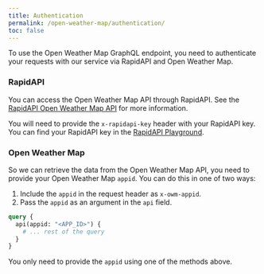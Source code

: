 ```yaml
---
title: Authentication
permalink: /open-weather-map/authentication/
toc: false
---
```


To use the Open Weather Map GraphQL endpoint, you need to authenticate your requests with our service via RapidAPI and Open Weather Map.

### RapidAPI

You can access the Open Weather Map API through RapidAPI. See the [RapidAPI Open Weather Map API](https://rapidapi.com/gurafu/api/open-weather-map-graphql) for more information.

You will need to provide the `x-rapidapi-key` header with your RapidAPI key. You can find your RapidAPI key in the [RapidAPI Playground](https://rapidapi.com/gurafu/api/open-weather-map-graphql/playground).

### Open Weather Map

So we can retrieve the data from the Open Weather Map API, you need to provide your Open Weather Map `appid`. You can do this in one of two ways:

1. Include the `appid` in the request header as `x-owm-appid`.
2. Pass the `appid` as an argument in the `api` field.

```graphql
query {
  api(appid: "<APP_ID>") {
    # ... rest of the query
  }
}
```

You only need to provide the `appid` using one of the methods above.
